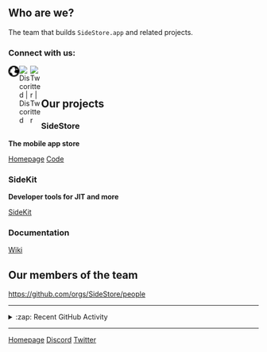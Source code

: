 <!-- 
Docs: How to use GitHub README and actions to auto-generate embedded content.
https://github.com/anuraghazra/github-readme-stats
https://www.youtube.com/watch?v=n6d4KHSKqGk
https://github.com/rahuldkjain/github-profile-readme-generator
 -->

## Who are we?

The team that builds `SideStore.app` and related projects.

### Connect with us:

<!--
[![Website](https://img.shields.io/website?label=sidestore.io&style=for-the-badge&url=https://sidestore.io)](https://sidestore.io)
[![Twitter Follow](https://img.shields.io/twitter/follow/sidestore_io?color=1DA1F2&logo=twitter&style=for-the-badge)](https://twitter.com/intent/follow?original_referer=https%3A%2F%2Fgithub.com%2Fsidestore&screen_name=sidestore)
[![GitHub Followers](https://img.shields.io/github/followers/sidestore?style=for-the-badge)]()
[![GitHub Sponsors](https://img.shields.io/github/sponsors/sidestore?style=for-the-badge
)]() 
-->

[<img align="left" alt="sidestore.io" width="22px" src="https://raw.githubusercontent.com/iconic/open-iconic/master/svg/globe.svg" />][website]
[<img align="left" alt="Discord | Discord" width="22px" src="https://cdn.jsdelivr.net/npm/simple-icons@v3/icons/discord.svg" />][discord]
[<img align="left" alt="Twitter | Twitter" width="22px" src="https://cdn.jsdelivr.net/npm/simple-icons@v3/icons/twitter.svg" />][twitter]

<br />
<br />

## Our projects

### SideStore

__The mobile app store__

[Homepage][website]
[Code][git.sidestore]

### SideKit

__Developer tools for JIT and more__

[SideKit][git.sidekit]

### Documentation

[Wiki][wiki]

## Our members of the team

https://github.com/orgs/SideStore/people

---

<details>
  <summary>:zap: Recent GitHub Activity</summary>

<!--START_SECTION:activity-->
1. 🗣 Commented on [#853](https://github.com/SideStore/SideStore/issues/853) in [SideStore/SideStore](https://github.com/SideStore/SideStore)
2. 💪 Opened PR [#853](https://github.com/SideStore/SideStore/pull/853) in [SideStore/SideStore](https://github.com/SideStore/SideStore)
3. 🎉 Merged PR [#57](https://github.com/SideStore/Community-Source/pull/57) in [SideStore/Community-Source](https://github.com/SideStore/Community-Source)
4. ❌ Closed PR [#56](https://github.com/SideStore/Community-Source/pull/56) in [SideStore/Community-Source](https://github.com/SideStore/Community-Source)
5. 💪 Opened PR [#57](https://github.com/SideStore/Community-Source/pull/57) in [SideStore/Community-Source](https://github.com/SideStore/Community-Source)
6. 💪 Opened PR [#56](https://github.com/SideStore/Community-Source/pull/56) in [SideStore/Community-Source](https://github.com/SideStore/Community-Source)
7. 🗣 Commented on [#706](https://github.com/SideStore/SideStore/issues/706) in [SideStore/SideStore](https://github.com/SideStore/SideStore)
8. 🗣 Commented on [#706](https://github.com/SideStore/SideStore/issues/706) in [SideStore/SideStore](https://github.com/SideStore/SideStore)
9. 🗣 Commented on [#844](https://github.com/SideStore/SideStore/issues/844) in [SideStore/SideStore](https://github.com/SideStore/SideStore)
10. ❗️ Closed issue [#851](https://github.com/SideStore/SideStore/issues/851) in [SideStore/SideStore](https://github.com/SideStore/SideStore)
11. 🗣 Commented on [#844](https://github.com/SideStore/SideStore/issues/844) in [SideStore/SideStore](https://github.com/SideStore/SideStore)
12. ❗️ Opened issue [#852](https://github.com/SideStore/SideStore/issues/852) in [SideStore/SideStore](https://github.com/SideStore/SideStore)
13. 🗣 Commented on [#844](https://github.com/SideStore/SideStore/issues/844) in [SideStore/SideStore](https://github.com/SideStore/SideStore)
14. 🗣 Commented on [#851](https://github.com/SideStore/SideStore/issues/851) in [SideStore/SideStore](https://github.com/SideStore/SideStore)
15. ❗️ Opened issue [#851](https://github.com/SideStore/SideStore/issues/851) in [SideStore/SideStore](https://github.com/SideStore/SideStore)
16. 🗣 Commented on [#841](https://github.com/SideStore/SideStore/issues/841) in [SideStore/SideStore](https://github.com/SideStore/SideStore)
17. 🗣 Commented on [#841](https://github.com/SideStore/SideStore/issues/841) in [SideStore/SideStore](https://github.com/SideStore/SideStore)
18. ❗️ Closed issue [#847](https://github.com/SideStore/SideStore/issues/847) in [SideStore/SideStore](https://github.com/SideStore/SideStore)
19. 🎉 Merged PR [#850](https://github.com/SideStore/SideStore/pull/850) in [SideStore/SideStore](https://github.com/SideStore/SideStore)
20. 💪 Opened PR [#850](https://github.com/SideStore/SideStore/pull/850) in [SideStore/SideStore](https://github.com/SideStore/SideStore)
<!--END_SECTION:activity-->

</details>

---

[Homepage][patreon] [Discord][discord] [Twitter][twitter]

<!--
- [Patreon][patreon]
- [OpenCollective][opencollective]
- [YouTube][youtube]
-->

[website]: https://sidestore.io
[wiki]: https://wiki.sidestore.io
[twitter]: https://twitter.com/sidestore_io
[discord]: https://discord.gg/sidestore-949183273383395328
[youtube]: https://youtube.com/TODO
[patreon]: https://www.patreon.com/SideStore
[opencollective]: https://opencollective.com/TODO
[git.sidestore]: https://github.com/SideStore/SideStore/
[git.sidekit]: https://github.com/SideStore/SideKit

